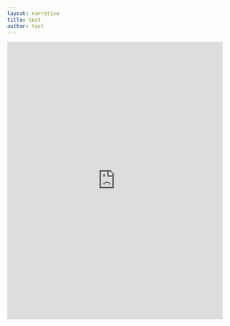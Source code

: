 ```yaml
---
layout: narrative
title: test
author: test
---
```

<iframe src='https://cdn.knightlab.com/libs/timeline3/latest/embed/index.html?source=1uuBOsVrl0aC9Ntzv1orkHnmEUqNjg14sG3tBjE4zdGk&font=Default&lang=en&initial_zoom=2&height=650' width='100%' height='650' webkitallowfullscreen mozallowfullscreen allowfullscreen frameborder='0'></iframe>
